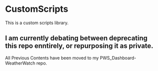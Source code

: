 # CustomScripts

This is a custom scripts library. 

## I am currently debating between deprecating this repo enntirely, or repurposing it as private. <br> 
All Previous Contents have been moved to my PWS_Dashboard-WeatherWatch repo.
